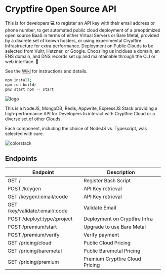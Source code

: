 # Cryptfire Open Source API

This is for developers 💻 to register an API key with their email address or phone number,
to get automated public cloud deployment of a preoptimized open source BaaS in terms of either
Virtual Servers or Bare Metal, provided by a discrete set of known hosters, or using experimental
Cryptfire Infrastructure for extra performance. Deployment on Public Clouds to be selected from Vultr,
Hetzner, or Google. Choosiing us incldues a domain, an ENS domain, and DNS records set up and maintainable through the CLI or web interface. 🚀

See the [Wiki](https://github.com/cryptfire/cryptfire-install-api/wiki) for instructions and details.

```bash
npm install;
npm run build;
pm2 start npm -- start
```

![logo](https://github.com/cryptfire/cryptfire-install-api/assets/114028070/651d0bee-5a40-43d6-9f9c-6f0316980626)

This is a NodeJS, MongoDB, Redis, Appwrite, ExpressJS Stack providing a high-performance API for Developers to 
interact with Cryptfire Cloud  or a diverse set of other Clouds.

Each component, including the choice of NodeJS vs. Typescript, was selected with care.

![colorstack](https://github.com/cryptfire/cryptfire-install-api/assets/114028070/a74fa959-0f32-4992-b27f-8246392501f3)


## Endpoints

| Endpoint                         | Description |
| -------------------------------- | ------------------------------------------- |
| GET /                            | Register Bash Script                        |
| POST /keygen                     | API Key retrieval                           |
| GET /keygen/:email/:code         | API Key retrieval                           |
| GET /key/validate/:email/:code   | Validate Email                              |
| POST /deploy/:type/:project      | Deployment on Cryptfire Infra               |
| POST /premium/start              | Upgrade to use Bare Metal                   |
| POST /premium/verify             | Verify payment                              |
| GET  /pricing/cloud              | Public Cloud Pricing                        |
| GET  /pricing/baremetal          | Public Baremetal Pricing                    |
| GET  /pricing/premium            | Premium Cryptfire Cloud Pricing             |



